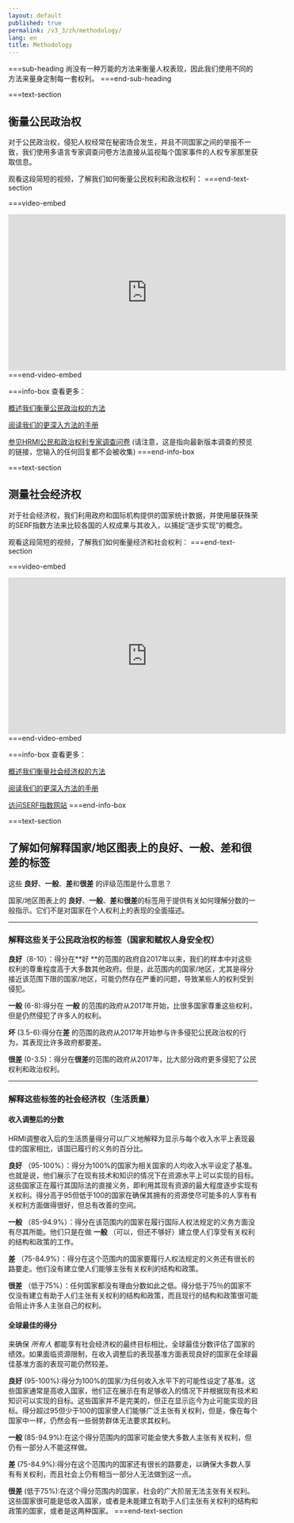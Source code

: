 ```yaml
---
layout: default
published: true
permalink: /v3_3/zh/methodology/
lang: en
title: Methodology
---
```


===sub-heading
尚没有一种万能的方法来衡量人权表现，因此我们使用不同的方法来量身定制每一套权利。
===end-sub-heading

===text-section
## 衡量公民政治权

对于公民政治权，侵犯人权经常在秘密场合发生，并且不同国家之间的举报不一致，我们使用多语言专家调查问卷方法直接从监视每个国家事件的人权专家那里获取信息。

观看这段简短的视频，了解我们如何衡量公民权利和政治权利：
===end-text-section

===video-embed
<iframe width="560" height="315" src="https://www.youtube.com/embed/EwwTHRH_tpk" frameborder="0" allow="accelerometer; autoplay; clipboard-write; encrypted-media; gyroscope; picture-in-picture" allowfullscreen></iframe>
===end-video-embed

===info-box
查看更多：

<a href="https://humanrightsmeasurement.org/zh/%e6%96%b9%e6%b3%95/%e8%a1%a1%e9%87%8f%e5%85%ac%e6%b0%91%e5%92%8c%e6%94%bf%e6%b2%bb%e4%ba%ba%e6%9d%83/" target="_blank">概述我们衡量公民政治权的方法</a>

<a href="https://humanrightsmeasurement.org/zh/%e6%96%b9%e6%b3%95%e6%89%8b%e5%86%8c/" target="_blank">阅读我们的更深入方法的手册</a>

<a href="https://ugeorgia.ca1.qualtrics.com/jfe/preview/SV_ekOpmGN048CN5hs?Q_CHL=preview&Q_SurveyVersionID=current" target="_blank">参见HRMI公民和政治权利专家调查问卷</a>
(请注意，这是指向最新版本调查的预览的链接，您输入的任何回复都不会被收集)
===end-info-box


===text-section
## 测量社会经济权

对于社会经济权，我们利用政府和国际机构提供的国家统计数据，并使用屡获殊荣的SERF指数方法来比较各国的人权成果与其收入，以捕捉“逐步实现”的概念。

观看这段简短的视频，了解我们如何衡量经济和社会权利：
===end-text-section

===video-embed
<iframe width="560" height="315" src="https://www.youtube.com/embed/7Kplyg_Fmv4" frameborder="0" allow="accelerometer; autoplay; clipboard-write; encrypted-media; gyroscope; picture-in-picture" allowfullscreen></iframe>
===end-video-embed

===info-box
查看更多：

<a href="https://humanrightsmeasurement.org//methodology/measuring-economic-social-rights/" target="_blank">概述我们衡量社会经济权的方法</a>

<a href="https://humanrightsmeasurement.org/methodology-handbook/" target="_blank">阅读我们的更深入方法的手册</a>

<a href="https://serfindex.uconn.edu/" target="_blank">访问SERF指数网站</a>
===end-info-box

===text-section
## 了解如何解释国家/地区图表上的良好、一般、差和很差的标签

这些 **良好**、**一般**、**差**和**很差** 的评级范围是什么意思？

国家/地区图表上的 **良好**、**一般**、**差**和**很差**的标签用于提供有关如何理解分数的一般指示。它们不是对国家在个人权利上的表现的全面描述。

---

### 解释这些关于公民政治权的标签（国家和赋权人身安全权）

**良好**（8-10）：得分在**好 **的范围的政府自2017年以来，我们的样本中对这些权利的尊重程度高于大多数其他政府。但是，此范围内的国家/地区，尤其是得分接近该范围下限的国家/地区，可能仍然存在严重的问题，导致某些人的权利受到侵犯。

**一般** (6-8):得分在 **一般** 的范围的政府从2017年开始，比很多国家尊重这些权利，但是仍然侵犯了许多人的权利。

**坏** (3.5-6):得分在**差** 的范围的政府从2017年开始参与许多侵犯公民政治权的行为，其表现比许多政府都要差。

**很差** (0-3.5)：得分在**很差**的范围的政府从2017年，比大部分政府更多侵犯了公民权利和政治权利。

---

### 解释这些标签的社会经济权（生活质量）

#### 收入调整后的分数

HRMI调整收入后的生活质量得分可以广义地解释为显示与每个收入水平上表现最佳的国家相比，该国已履行的义务的百分比。

**良好** （95-100%）：得分为100%的国家为相关国家的人均收入水平设定了基准。也就是说，他们展示了在现有技术和知识的情况下在资源水平上可以实现的目标。这些国家正在履行其国际法的直接义务，即利用其现有资源的最大程度逐步实现有关权利。得分高于95但低于100的国家在确保其拥有的资源使尽可能多的人享有有关权利方面做得很好，但总有改善的空间。

**一般** （85-94.9%）：得分在该范围内的国家在履行国际人权法规定的义务方面没有尽其所能。他们只是在做 **一般** （可以，但还不够好）建立使人们享受有关权利的结构和政策的工作。

**差** （75-84.9%）：得分在这个范围内的国家要履行人权法规定的义务还有很长的路要走。他们没有建立使人们能够主张有关权利的结构和政策。

**很差** （低于75%）：任何国家都没有理由分数如此之低。得分低于75％的国家不仅没有建立有助于人们主张有关权利的结构和政策，而且现行的结构和政策很可能会阻止许多人主张自己的权利。

####  全球最佳的得分

来确保 _所有人_ 都能享有社会经济权的最终目标相比，全球最佳分数评估了国家的绩效。如果面临资源限制，在收入调整后的表现基准方面表现良好的国家在全球最佳基准方面的表现可能仍然较差。

**良好** (95-100%):得分为100%的国家/为任何收入水平下的可能性设定了基准。这些国家通常是高收入国家，他们正在展示在有足够收入的情况下并根据现有技术和知识可以实现的目标。这些国家并不是完美的，但正在显示迄今为止可能实现的目标。得分超过95但少于100的国家使人们能够广泛主张有关权利，但是，像在每个国家中一样，仍然会有一些弱势群体无法要求其权利。

**一般** (85-94.9%):在这个得分范围内的国家可能会使大多数人主张有关权利，但仍有一部分人不能这样做。

**差** (75-84.9%):得分在这个范围内的国家还有很长的路要走，以确保大多数人享有有关权利，而且社会上仍有相当一部分人无法做到这一点。

**很差** (低于75%):在这个得分范围内的国家，社会的广大阶层无法主张有关权利。这些国家很可能是低收入国家，或者是未能建立有助于人们主张有关权利的结构和政策的国家，或者是这两种国家。
===end-text-section
